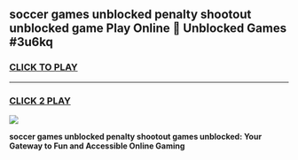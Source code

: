 
## soccer games unblocked penalty shootout unblocked game Play Online 👋 Unblocked Games #3u6kq
<h3>
<a href="https://premium.freeplayer.one?title=soccer_games_unblocked_penalty_shootout&ref=21F">CLICK TO PLAY</a></h3>
<hr>

<h3>
<a href="https://premium.freeplayer.one?title=soccer_games_unblocked_penalty_shootout&ref=21F">CLICK 2 PLAY</a>
  
</h3>

<a href="https://premium.freeplayer.one?title=soccer_games_unblocked_penalty_shootout&ref=21F/"><img src="https://clearcache.store/games.png"></a>


**soccer games unblocked penalty shootout games unblocked: Your Gateway to Fun and Accessible Online Gaming**
